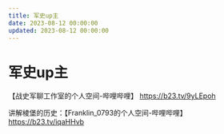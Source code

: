 ```yaml
---
title: 军史up主
date: 2023-08-12 00:00:00
updated: 2023-08-12 00:00:00
---
```


# 军史up主

【战史军聊工作室的个人空间-哔哩哔哩】 https://b23.tv/9yLEpoh

讲解棱堡的历史：【Franklin_0793的个人空间-哔哩哔哩】 https://b23.tv/iqaHHvb
